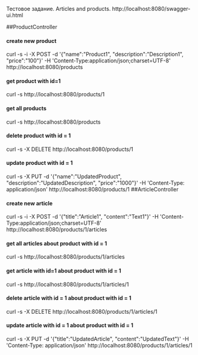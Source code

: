 Тестовое задание. Articles and products.
http://localhost:8080/swagger-ui.html

##ProductController
#### create new product
curl -s -i -X POST -d '{"name":"Product1", "description":"Description1", "price":"100"}' -H 'Content-Type:application/json;charset=UTF-8' http://localhost:8080/products
#### get product with id=1
curl -s http://localhost:8080/products/1
#### get all products
curl -s http://localhost:8080/products
#### delete product with id = 1
curl -s -X DELETE http://localhost:8080/products/1
#### update product with id = 1
curl -s -X PUT -d '{"name":"UpdatedProduct", "description":"UpdatedDescription", "price":"1000"}' -H 'Content-Type: application/json' http://localhost:8080/products/1
##ArticleController
#### create new article
curl -s -i -X POST -d '{"title":"Article1", "content":"Text1"}' -H 'Content-Type:application/json;charset=UTF-8' http://localhost:8080/products/1/articles
#### get all articles about product with id = 1
curl -s http://localhost:8080/products/1/articles
#### get article with id=1 about product with id = 1
curl -s http://localhost:8080/products/1/articles/1
#### delete article with id = 1 about product with id = 1
curl -s -X DELETE http://localhost:8080/products/1/articles/1
#### update article with id = 1 about product with id = 1
curl -s -X PUT -d '{"title":"UpdatedArticle", "content":"UpdatedText"}' -H 'Content-Type: application/json' http://localhost:8080/products/1/articles/1
